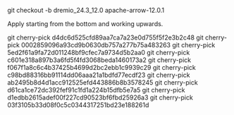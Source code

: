 git checkout -b dremio_24.3_12.0 apache-arrow-12.0.1  

Apply starting from the bottom and working upwards.

git cherry-pick d4dc6d525cfd89aa7ca7a23e0d755f5f2e3b2c48
git cherry-pick 0002859096a93cd9b0630db757a277b75a483263
git cherry-pick 5ed2f61a9fa72d011248bf9cfec7a9734d5b2aa0
git cherry-pick c601e318a897b3a6fd5f4fd3068beda1460173a2
git cherry-pick f067f1a8c6c4b37425b4699d2bc2ebb1c9939c29
git cherry-pick c98bd88316bb91114dd06aaa21a1bdfd77ecdf23
git cherry-pick ab2495b8d4d1acc912525efd443886b8b3578245
git cherry-pick d61ca1ce72dc392fef91c1fd1a224b15dfb5e7a5
git cherry-pick d1edbb2615adef00f227cd90523bf6fbd25926a3
git cherry-pick 03f3105b33d08f0c5c0344317251bd23e188261d
